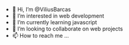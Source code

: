 - 👋 Hi, I’m @ViliusBarcas
- 👀 I’m interested in web development
- 🌱 I’m currently learning javascript
- 💞️ I’m looking to collaborate on web projects
- 📫 How to reach me ...

<!---
ViliusBarcas/ViliusBarcas is a ✨ special ✨ repository because its `README.md` (this file) appears on your GitHub profile.
You can click the Preview link to take a look at your changes.
--->
